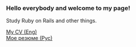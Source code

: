 ### Hello everybody and welcome to my page!

Study Ruby on Rails and other things.

<a href="https://dack9.ru/en/cv_eng" title="CV" target="_blank">My CV (Eng)</a><br/>
<a href="https://dack9.ru/en/cv_rus" title="Резюме" target="_blank">Мое резюме (Рус)</a>
